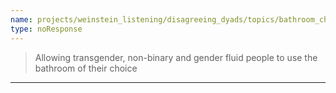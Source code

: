 ```yaml
---
name: projects/weinstein_listening/disagreeing_dyads/topics/bathroom_choice_discussion.md
type: noResponse
---
```


> Allowing transgender, non-binary and gender fluid people to use the bathroom of their choice

---
